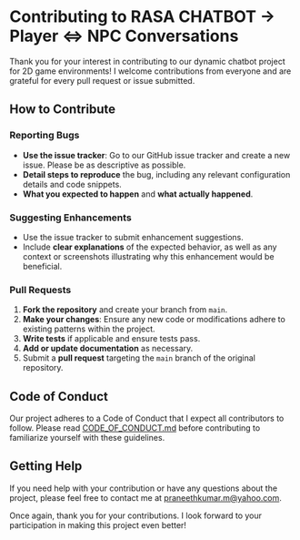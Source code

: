 
# Contributing to RASA CHATBOT -> Player <=> NPC  Conversations

Thank you for your interest in contributing to our dynamic chatbot project for 2D game environments! I welcome contributions from everyone and are grateful for every pull request or issue submitted.

## How to Contribute

### Reporting Bugs

- **Use the issue tracker**: Go to our GitHub issue tracker and create a new issue. Please be as descriptive as possible.
- **Detail steps to reproduce** the bug, including any relevant configuration details and code snippets.
- **What you expected to happen** and **what actually happened**.

### Suggesting Enhancements

- Use the issue tracker to submit enhancement suggestions.
- Include **clear explanations** of the expected behavior, as well as any context or screenshots illustrating why this enhancement would be beneficial.

### Pull Requests

1. **Fork the repository** and create your branch from `main`.
2. **Make your changes**: Ensure any new code or modifications adhere to existing patterns within the project.
3. **Write tests** if applicable and ensure tests pass.
4. **Add or update documentation** as necessary.
5. Submit a **pull request** targeting the `main` branch of the original repository.

## Code of Conduct

Our project adheres to a Code of Conduct that I expect all contributors to follow. Please read [CODE_OF_CONDUCT.md](link-to-code-of-conduct) before contributing to familiarize yourself with these guidelines.

## Getting Help

If you need help with your contribution or have any questions about the project, please feel free to contact me at praneethkumar.m@yahoo.com.

Once again, thank you for your contributions. I look forward to your participation in making this project even better!

